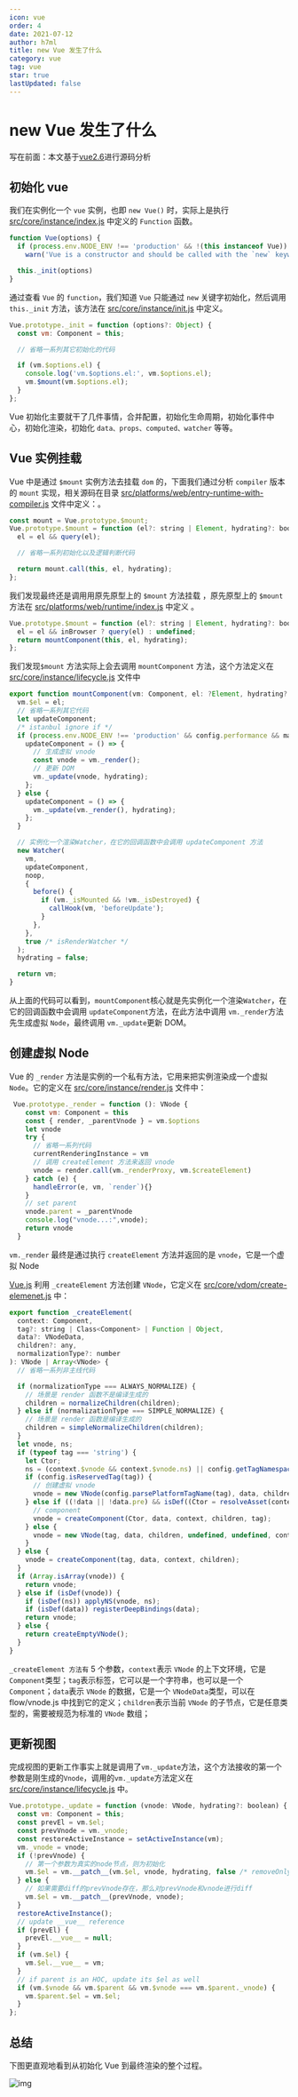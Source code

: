 ```yaml
---
icon: vue
order: 4
date: 2021-07-12
author: h7ml
title: new Vue 发生了什么
category: vue
tag: vue
star: true
lastUpdated: false
---
```


# new Vue 发生了什么

写在前面：本文基于[vue2.6](https://github.com/vuejs/vue/tree/2.6)进行源码分析

## 初始化 vue

我们在实例化一个 `vue` 实例，也即 `new Vue()` 时，实际上是执行 [src/core/instance/index.js](https://github.com/vuejs/vue/blob/2.6/src/core/instance/index.js#L8) 中定义的 `Function` 函数。

```js
function Vue(options) {
  if (process.env.NODE_ENV !== 'production' && !(this instanceof Vue))
    warn('Vue is a constructor and should be called with the `new` keyword')

  this._init(options)
}
```

通过查看 `Vue` 的 `function`，我们知道 `Vue` 只能通过 `new` 关键字初始化，然后调用 `this._init` 方法，该方法在 [src/core/instance/init.js](https://github.com/vuejs/vue/blob/2.6/src/core/instance/init.js#L16) 中定义。

```js
Vue.prototype._init = function (options?: Object) {
  const vm: Component = this;

  // 省略一系列其它初始化的代码

  if (vm.$options.el) {
    console.log('vm.$options.el:', vm.$options.el);
    vm.$mount(vm.$options.el);
  }
};
```

Vue 初始化主要就干了几件事情，合并配置，初始化生命周期，初始化事件中心，初始化渲染，初始化 `data、props、computed、watcher` 等等。

## Vue 实例挂载

Vue 中是通过 `$mount` 实例方法去挂载 `dom` 的，下面我们通过分析 `compiler` 版本的 `mount` 实现，相关源码在目录 [src/platforms/web/entry-runtime-with-compiler.js](https://github.com/vuejs/vue/blob/2.6/src/platforms/web/entry-runtime-with-compiler.js#L17) 文件中定义：。

```js
const mount = Vue.prototype.$mount;
Vue.prototype.$mount = function (el?: string | Element, hydrating?: boolean): Component {
  el = el && query(el);

  // 省略一系列初始化以及逻辑判断代码

  return mount.call(this, el, hydrating);
};
```

我们发现最终还是调用用原先原型上的 `$mount` 方法挂载 ，原先原型上的 `$mount` 方法在 [src/platforms/web/runtime/index.js](https://github.com/vuejs/vue/blob/2.6/src/platforms/web/runtime/index.js#L37) 中定义 。

```js
Vue.prototype.$mount = function (el?: string | Element, hydrating?: boolean): Component {
  el = el && inBrowser ? query(el) : undefined;
  return mountComponent(this, el, hydrating);
};
```

我们发现`$mount` 方法实际上会去调用 `mountComponent` 方法，这个方法定义在 [src/core/instance/lifecycle.js](https://github.com/vuejs/vue/blob/2.6/src/core/instance/lifecycle.js#L141) 文件中

```js
export function mountComponent(vm: Component, el: ?Element, hydrating?: boolean): Component {
  vm.$el = el;
  // 省略一系列其它代码
  let updateComponent;
  /* istanbul ignore if */
  if (process.env.NODE_ENV !== 'production' && config.performance && mark) {
    updateComponent = () => {
      // 生成虚拟 vnode
      const vnode = vm._render();
      // 更新 DOM
      vm._update(vnode, hydrating);
    };
  } else {
    updateComponent = () => {
      vm._update(vm._render(), hydrating);
    };
  }

  // 实例化一个渲染Watcher，在它的回调函数中会调用 updateComponent 方法
  new Watcher(
    vm,
    updateComponent,
    noop,
    {
      before() {
        if (vm._isMounted && !vm._isDestroyed) {
          callHook(vm, 'beforeUpdate');
        }
      },
    },
    true /* isRenderWatcher */
  );
  hydrating = false;

  return vm;
}
```

从上面的代码可以看到，`mountComponent`核心就是先实例化一个渲染`Watcher`，在它的回调函数中会调用 `updateComponent`方法，在此方法中调用 `vm._render`方法先生成虚拟 `Node`，最终调用 `vm._update`更新 DOM。

## 创建虚拟 Node

Vue 的 `_render` 方法是实例的一个私有方法，它用来把实例渲染成一个虚拟`Node`。它的定义在 [src/core/instance/render.js](https://github.com/vuejs/vue/blob/2.6/src/core/instance/render.js#L69) 文件中：

```js
 Vue.prototype._render = function (): VNode {
    const vm: Component = this
    const { render, _parentVnode } = vm.$options
    let vnode
    try {
      // 省略一系列代码
      currentRenderingInstance = vm
      // 调用 createElement 方法来返回 vnode
      vnode = render.call(vm._renderProxy, vm.$createElement)
    } catch (e) {
      handleError(e, vm, `render`){}
    }
    // set parent
    vnode.parent = _parentVnode
    console.log("vnode...:",vnode);
    return vnode
  }
```

`vm._render` 最终是通过执行 `createElement` 方法并返回的是 `vnode`，它是一个虚拟 Node

[Vue.js](https://github.com/vuejs/vue/blob/2.6) 利用 `_createElement` 方法创建 `VNode`，它定义在 [src/core/vdom/create-elemenet.js](https://github.com/vuejs/vue/blob/2.6/src/core/vdom/create-element.js#L47) 中：

```js
export function _createElement(
  context: Component,
  tag?: string | Class<Component> | Function | Object,
  data?: VNodeData,
  children?: any,
  normalizationType?: number
): VNode | Array<VNode> {
  // 省略一系列非主线代码

  if (normalizationType === ALWAYS_NORMALIZE) {
    // 场景是 render 函数不是编译生成的
    children = normalizeChildren(children);
  } else if (normalizationType === SIMPLE_NORMALIZE) {
    // 场景是 render 函数是编译生成的
    children = simpleNormalizeChildren(children);
  }
  let vnode, ns;
  if (typeof tag === 'string') {
    let Ctor;
    ns = (context.$vnode && context.$vnode.ns) || config.getTagNamespace(tag);
    if (config.isReservedTag(tag)) {
      // 创建虚拟 vnode
      vnode = new VNode(config.parsePlatformTagName(tag), data, children, undefined, undefined, context);
    } else if ((!data || !data.pre) && isDef((Ctor = resolveAsset(context.$options, 'components', tag)))) {
      // component
      vnode = createComponent(Ctor, data, context, children, tag);
    } else {
      vnode = new VNode(tag, data, children, undefined, undefined, context);
    }
  } else {
    vnode = createComponent(tag, data, context, children);
  }
  if (Array.isArray(vnode)) {
    return vnode;
  } else if (isDef(vnode)) {
    if (isDef(ns)) applyNS(vnode, ns);
    if (isDef(data)) registerDeepBindings(data);
    return vnode;
  } else {
    return createEmptyVNode();
  }
}
```

`_createElement 方法有` 5 个参数，`context`表示 `VNode` 的上下文环境，它是 `Component`类型；`tag`表示标签，它可以是一个字符串，也可以是一个 `Component`；`data`表示 `VNode` 的数据，它是一个 `VNodeData`类型，可以在 flow/vnode.js 中找到它的定义；`children`表示当前 `VNode` 的子节点，它是任意类型的，需要被规范为标准的 `VNode` 数组；

## 更新视图

完成视图的更新工作事实上就是调用了`vm._update`方法，这个方法接收的第一个参数是刚生成的`Vnode`，调用的`vm._update`方法定义在 [src/core/instance/lifecycle.js](https://github.com/vuejs/vue/blob/2.6/src/core/instance/lifecycle.js#L59) 中。

```js
Vue.prototype._update = function (vnode: VNode, hydrating?: boolean) {
  const vm: Component = this;
  const prevEl = vm.$el;
  const prevVnode = vm._vnode;
  const restoreActiveInstance = setActiveInstance(vm);
  vm._vnode = vnode;
  if (!prevVnode) {
    // 第一个参数为真实的node节点，则为初始化
    vm.$el = vm.__patch__(vm.$el, vnode, hydrating, false /* removeOnly */);
  } else {
    // 如果需要diff的prevVnode存在，那么对prevVnode和vnode进行diff
    vm.$el = vm.__patch__(prevVnode, vnode);
  }
  restoreActiveInstance();
  // update __vue__ reference
  if (prevEl) {
    prevEl.__vue__ = null;
  }
  if (vm.$el) {
    vm.$el.__vue__ = vm;
  }
  // if parent is an HOC, update its $el as well
  if (vm.$vnode && vm.$parent && vm.$vnode === vm.$parent._vnode) {
    vm.$parent.$el = vm.$el;
  }
};
```

## 总结

下图更直观地看到从初始化 Vue 到最终渲染的整个过程。

![img](https://static.h7ml.cn/vitepress/assets/images/vue.png)
